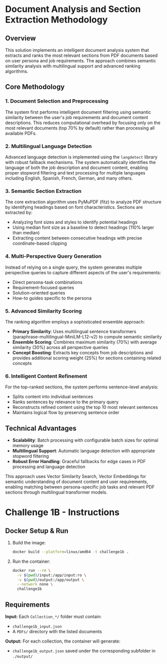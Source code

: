 # Document Analysis and Section Extraction Methodology

## Overview
This solution implements an intelligent document analysis system that extracts and ranks the most relevant sections from PDF documents based on user persona and job requirements. The approach combines semantic similarity analysis with multilingual support and advanced ranking algorithms.

## Core Methodology

### 1. Document Selection and Preprocessing
The system first performs intelligent document filtering using semantic similarity between the user's job requirements and document content descriptions. This reduces computational overhead by focusing only on the most relevant documents (top 70% by default) rather than processing all available PDFs.

### 2. Multilingual Language Detection
Advanced language detection is implemented using the `langdetect` library with robust fallback mechanisms. The system automatically identifies the language of both the job description and document content, enabling proper stopword filtering and text processing for multiple languages including English, Spanish, French, German, and many others.

### 3. Semantic Section Extraction
The core extraction algorithm uses PyMuPDF (fitz) to analyze PDF structure by identifying headings based on font characteristics. Sections are extracted by:
- Analyzing font sizes and styles to identify potential headings
- Using median font size as a baseline to detect headings (110% larger than median)
- Extracting content between consecutive headings with precise coordinate-based clipping

### 4. Multi-Perspective Query Generation
Instead of relying on a single query, the system generates multiple perspective queries to capture different aspects of the user's requirements:
- Direct persona-task combinations
- Requirement-focused queries
- Solution-oriented queries
- How-to guides specific to the persona

### 5. Advanced Similarity Scoring
The ranking algorithm employs a sophisticated ensemble approach:
- **Primary Similarity**: Uses multilingual sentence transformers (paraphrase-multilingual-MiniLM-L12-v2) to compute semantic similarity
- **Ensemble Scoring**: Combines maximum similarity (70%) with average similarity (30%) across all perspective queries
- **Concept Boosting**: Extracts key concepts from job descriptions and provides additional scoring weight (25%) for sections containing related concepts

### 6. Intelligent Content Refinement
For the top-ranked sections, the system performs sentence-level analysis:
- Splits content into individual sentences
- Ranks sentences by relevance to the primary query
- Reconstructs refined content using the top 10 most relevant sentences
- Maintains logical flow by preserving sentence order

## Technical Advantages
- **Scalability**: Batch processing with configurable batch sizes for optimal memory usage
- **Multilingual Support**: Automatic language detection with appropriate stopword filtering
- **Robust Error Handling**: Graceful fallbacks for edge cases in PDF processing and language detection

This approach uses Vector Similarity Search, Vector Embeddings for semantic understanding of document content and user requirements, enabling matching between persona-specific job tasks and relevant PDF sections through multilingual transformer models.


# Challenge 1B - Instructions

## Docker Setup & Run

1. Build the image:

   ```bash
   docker build --platform=linux/amd64 -t challenge1b .
   ```

2. Run the container:
   ```bash
   docker run --rm \
     -v $(pwd)/input:/app/input:ro \
     -v $(pwd)/output:/app/output \
     --network none \
     challenge1b
   ```

## Requirements

**Input:** Each `Collection_*/` folder must contain:

- `challenge1b_input.json`
- A `PDFs/` directory with the listed documents

**Output:** For each collection, the container will generate:

- `challenge1b_output.json` saved under the corresponding subfolder in `./output/`

